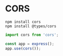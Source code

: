 # CORS

```
npm install cors
npm install @types/cors
```



```typescript
import cors from 'cors';

const app = express();
app.use(cors());
```

